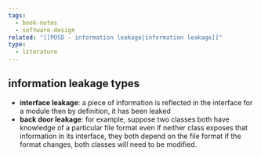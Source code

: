 ```yaml
---
tags:
  - book-notes
  - software-design
related: "[[POSD - information leakage|information leakage]]"
type:
  - literature
---
```

## information leakage types
- **interface leakage**: a piece of information is reflected in the interface for a module then by definition, it has been leaked
- **back door leakage**: for example, suppose two classes both have knowledge of a particular file format even if neither class exposes that information in its interface, they both depend on the file format if the format changes, both classes will need to be modified.
